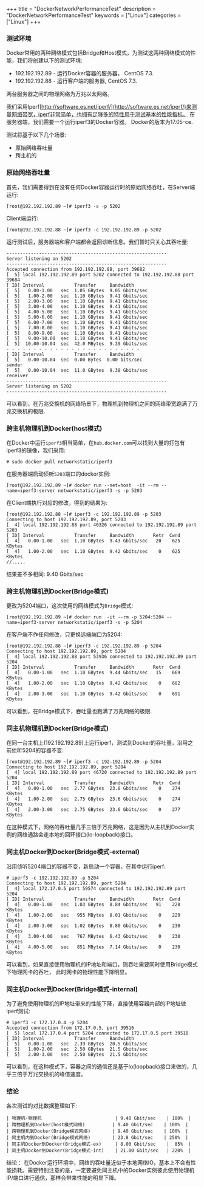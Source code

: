+++
title = "DockerNetworkPerformanceTest"
description = "DockerNetworkPerformanceTest"
keywords = ["Linux"]
categories = ["Linux"]
+++
### 测试环境

Docker常用的两种网络模式包括Bridge和Host模式，为测试这两种网络模式的性能，我们将创建以下的测试环境:    

* 192.192.192.89 - 运行Docker容器的服务器， CentOS 7.3.    
* 192.192.192.88 - 运行客户端的服务器, CentOS 7.3.    

两台服务器之间的物理网络为万兆以太网络。    
 
我们采用Iperf[http://software.es.net/iperf/](http://software.es.net/iperf/)来测量网络带宽，iperf非常简单，也拥有足够多的特性用于测试基本的性能指标。
在服务器端，我们需要一个运行iperf3的Docker容器。 Docker的版本为17.05-ce.    

测试将基于以下几个场景:
* 原始网络吞吐量
* 跨主机的

### 原始网络吞吐量
首先，我们需要得到在没有任何Docker容器运行时的原始网络吞吐，在Server端运行:   

```
[root@192.192.192.89 ~]# iperf3 -s -p 5202
```
Client端运行:    

```
[root@192.192.192.88 ~]# iperf3 -c 192.192.192.89 -p 5202
```

运行测试后，服务器端和客户端都会返回诊断信息。我们暂时只关心其吞吐量:    

```
-----------------------------------------------------------
Server listening on 5202
-----------------------------------------------------------
Accepted connection from 192.192.192.88, port 39682
[  5] local 192.192.192.89 port 5202 connected to 192.192.192.88 port 39684
[ ID] Interval           Transfer     Bandwidth
[  5]   0.00-1.00   sec  1.05 GBytes  9.05 Gbits/sec                  
[  5]   1.00-2.00   sec  1.10 GBytes  9.41 Gbits/sec                  
[  5]   2.00-3.00   sec  1.10 GBytes  9.41 Gbits/sec                  
[  5]   3.00-4.00   sec  1.10 GBytes  9.41 Gbits/sec                  
[  5]   4.00-5.00   sec  1.10 GBytes  9.41 Gbits/sec                  
[  5]   5.00-6.00   sec  1.10 GBytes  9.41 Gbits/sec                  
[  5]   6.00-7.00   sec  1.10 GBytes  9.41 Gbits/sec                  
[  5]   7.00-8.00   sec  1.10 GBytes  9.41 Gbits/sec                  
[  5]   8.00-9.00   sec  1.10 GBytes  9.41 Gbits/sec                  
[  5]   9.00-10.00  sec  1.10 GBytes  9.41 Gbits/sec                  
[  5]  10.00-10.04  sec  42.0 MBytes  9.39 Gbits/sec                  
- - - - - - - - - - - - - - - - - - - - - - - - -
[ ID] Interval           Transfer     Bandwidth
[  5]   0.00-10.04  sec  0.00 Bytes  0.00 bits/sec                  sender
[  5]   0.00-10.04  sec  11.0 GBytes  9.38 Gbits/sec                  receiver
-----------------------------------------------------------
Server listening on 5202
-----------------------------------------------------------
```
可以看到，在万兆交换机的网络场景下，物理机到物理机之间的网络带宽跑满了万兆交换机的极限.   

### 跨主机物理机到Docker(host模式)
在Docker中运行`iperf3`相当简单，在`hub.docker.com`可以找到大量的打包有iperf3的镜像，我们采用:    

```
# sudo docker pull networkstatic/iperf3
```
在服务器端启动侦听`5203`端口的docker实例:    

```
[root@192.192.192.89 ~]# docker run --net=host  -it --rm --name=iperf3-server networkstatic/iperf3 -s -p 5203
```
在Client端执行对应的修改，得到的结果为:    

```
[root@192.192.192.88 ~]# iperf3 -c 192.192.192.89 -p 5203
Connecting to host 192.192.192.89, port 5203
[  4] local 192.192.192.88 port 40326 connected to 192.192.192.89 port 5203
[ ID] Interval           Transfer     Bandwidth       Retr  Cwnd
[  4]   0.00-1.00   sec  1.10 GBytes  9.43 Gbits/sec   20    625 KBytes       
[  4]   1.00-2.00   sec  1.10 GBytes  9.42 Gbits/sec    0    625 KBytes       
//.....
```
结果差不多相同: 9.40 Gbits/sec

### 跨主机物理机到Docker(Bridge模式)
更改为5204端口，这次使用的网络模式为`Bridge`模式:    

```
[root@192.192.192.89 ~]# docker run  -it --rm -p 5204:5204 --name=iperf3-server networkstatic/iperf3 -s -p 5204
```
在客户端不作任何修改，只更换远端端口为5204:    

```
[root@192.192.192.88 ~]# iperf3 -c 192.192.192.89 -p 5204
Connecting to host 192.192.192.89, port 5204
[  4] local 192.192.192.88 port 53936 connected to 192.192.192.89 port 5204
[ ID] Interval           Transfer     Bandwidth       Retr  Cwnd
[  4]   0.00-1.00   sec  1.10 GBytes  9.44 Gbits/sec   15    669 KBytes       
[  4]   1.00-2.00   sec  1.10 GBytes  9.42 Gbits/sec    0    682 KBytes       
[  4]   2.00-3.00   sec  1.10 GBytes  9.42 Gbits/sec    0    691 KBytes 
```
可以看到，在Bridge模式下，吞吐量也跑满了万兆网络的极限.    

### 同主机物理机到Docker(Bridge模式)
在同一台主机上(192.192.192.89)上运行iperf，测试到Docker的吞吐量，沿用之前侦听5204的容器不变:    

```
[root@192.192.192.89 ~]# iperf3 -c 192.192.192.89 -p 5204
Connecting to host 192.192.192.89, port 5204
[  4] local 192.192.192.89 port 46720 connected to 192.192.192.89 port 5204
[ ID] Interval           Transfer     Bandwidth       Retr  Cwnd
[  4]   0.00-1.00   sec  2.77 GBytes  23.8 Gbits/sec    0    274 KBytes       
[  4]   1.00-2.00   sec  2.75 GBytes  23.6 Gbits/sec    0    274 KBytes       
[  4]   2.00-3.00   sec  2.75 GBytes  23.6 Gbits/sec    0    277 KBytes       
```
在这种模式下，网络的吞吐量几乎三倍于万兆网络，这是因为从主机到Docker实例的网络通路会走本地的回环接口(lo-loopback)接口。    

### 同主机Docker到Docker(Bridge模式-external)
沿用侦听5204端口的容器不变，新启动一个容器，在其中运行iperf:    

```
# iperf3 -c 192.192.192.89 -p 5204
Connecting to host 192.192.192.89, port 5204
[  4] local 172.17.0.5 port 59574 connected to 192.192.192.89 port 5204
[ ID] Interval           Transfer     Bandwidth       Retr  Cwnd
[  4]   0.00-1.00   sec  1.03 GBytes  8.84 Gbits/sec   91    228 KBytes       
[  4]   1.00-2.00   sec   955 MBytes  8.01 Gbits/sec    0    229 KBytes       
[  4]   2.00-3.00   sec  1.02 GBytes  8.80 Gbits/sec    0    230 KBytes       
[  4]   3.00-4.00   sec   767 MBytes  6.43 Gbits/sec    0    230 KBytes       
[  4]   4.00-5.00   sec   851 MBytes  7.14 Gbits/sec    0    230 KBytes       
```
可以看到，如果直接使用物理机的IP地址和端口，则吞吐需要同时使用Bridge模式下物理网卡的吞吐，
此时网卡的物理性能下降明显。     

### 同主机Docker到Docker(Bridge模式-internal)
为了避免使用物理机的IP地址带来的性能下降，直接使用容器内部的IP地址做iperf测试:    

```
# iperf3 -c 172.17.0.4 -p 5204
Accepted connection from 172.17.0.5, port 39516
[  5] local 172.17.0.4 port 5204 connected to 172.17.0.5 port 39518
[ ID] Interval           Transfer     Bandwidth
[  5]   0.00-1.00   sec  2.39 GBytes  20.5 Gbits/sec                  
[  5]   1.00-2.00   sec  2.50 GBytes  21.5 Gbits/sec                  
[  5]   2.00-3.00   sec  2.50 GBytes  21.5 Gbits/sec 
```
可以看到，在这种模式下，容器之间的通信还是基于lo(loopback)接口来做的，几乎三倍于万兆交换机的峰值速度。    

### 结论
各次测试的对比数据整理如下:    

```
| 物理机-物理机                           | 9.40 Gbit/sec    | 100%  |
| 跨物理机到Docker(host模式网络)          | 9.40 Gbit/sec    | 100%  |
| 跨物理机到Docker(Bridge模式网络)        | 9.40 Gbit/sec    | 100%  |
| 同主机内到Docker(Bridge模式网络)        | 23.8 Gbit/sec    | 250%  |
| 同主机Docker到Docker(Bridge模式-ex)     | 8.00 Gbit/sec    |  85%  |
| 同主机Docker到Docker(Bridge模式-int)    | 21.00 Gbit/sec   | 220%  |
```

结论： 在Docker运行环境中，网络的吞吐量近似于本地网络IO，基本上不会有性能损耗。需要特别注意的是，一定要避免同主机中的Docker实例彼此使用物理机IP/端口进行通信，那样会带来性能的明显下降。    
